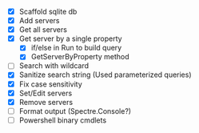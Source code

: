 - [x] Scaffold sqlite db
- [x] Add servers
- [x] Get all servers
- [x] Get server by a single property
    - [x] if/else in Run to build query
    - [x] GetServerByProperty method
- [ ] Search with wildcard
- [x] Sanitize search string (Used parameterized queries)
- [x] Fix case sensitivity
- [x] Set/Edit servers
- [x] Remove servers
- [ ] Format output (Spectre.Console?)
- [ ] Powershell binary cmdlets
